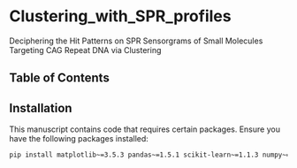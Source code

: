 # Clustering_with_SPR_profiles
Deciphering the Hit Patterns on SPR Sensorgrams of Small Molecules Targeting CAG Repeat DNA via Clustering

## Table of Contents


## Installation

This manuscript contains code that requires certain packages. Ensure you have the following packages installed:

```bash
pip install matplotlib~=3.5.3 pandas~=1.5.1 scikit-learn~=1.1.3 numpy~=1.23.4 tslearn~=0.5.2 seaborn~=0.12.2 scipy~=1.9.3 pypdf2~=3.0.1
